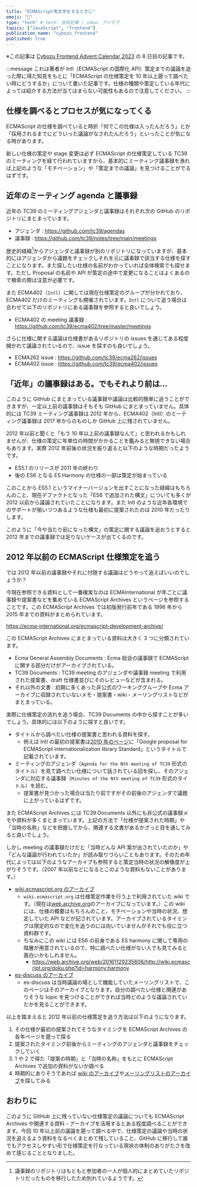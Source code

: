 ```yaml
---
title: "ECMAScript考古学をするときに"
emoji: "📜"
type: "tech" # tech: 技術記事 / idea: アイデア
topics: ["JavaScript", "frontend"]
publication_name: "cybozu_frontend"
published: true
---
```


※この記事は [Cybozu Frontend Advent Calendar 2023](https://adventar.org/calendars/9255) の 8 日目の記事です。

:::message
これは著者が Intl（ECMAScript の国際化 API）策定までの議論を追った際に得た知見をもとに「ECMAScript の仕様策定を 10 年以上遡って調べたい時にどうするか」について書いた記事です。仕様の種類や策定している年代によっては紹介する方法が当てはまらない可能性もあるので注意してください。
:::

## 仕様を調べるとプロセスが気になってくる

ECMAScript の仕様を調べていると時折「何でこの仕様は入ったんだろう」とか「採用されるまでにどういった議論がなされたんだろう」といったことが気になる時があります。

新しい仕様の策定や stage 変更は必ず ECMAScript の仕様策定している TC39 のミーティングを経て行われていますから、基本的にミーティング議事録を漁れば上記のような「モチベーション」や「策定までの議論」を見つけることがでるはずです。

## 近年のミーティング agenda と議事録

近年の TC39 のミーティングアジェンダと議事録はそれぞれ次の GitHub のリポジトリにまとまっています。

- アジェンダ : https://github.com/tc39/agendas
- 議事録 : https://github.com/tc39/notes/tree/main/meetings

歴史的経緯[^1]からアジェンダと議事録が別のリポジトリになっていますが、基本的にはアジェンダから議題をチェックしそれを元に議事録で該当する仕様を探すことになります。また探したい仕様の名前がわかっていれば全体検索でも探せます。ただし Proposal の名前や API が策定の途中で変更になることはよくあるので検索の際は注意が必要です。

また ECMA402（`Intl`）に関しては現在仕様策定のグループが分かれており、 ECMA402 だけのミーティングも開催されています。`Intl` について追う場合は合わせて以下のリポジトリにある議事録を参照すると良いでしょう。

- ECMA402 の meeting 議事録 : https://github.com/tc39/ecma402/tree/master/meetings

さらに仕様に関する議論は仕様書があるリポジトリの issues を通じてある程度開かれて議論されているので、issue を探すのも良いでしょう。

- ECMA262 issue : https://github.com/tc39/ecma262/issues
- ECMA402 issue : https://github.com/tc39/ecma402/issues

## 「近年」の議事録はある。でもそれより前は...

このように GitHub にまとまっている議事録や議論は比較的簡単に追うことができますが、一定以上前の議事録はそもそも GitHub にまとまっていません。具体的には TC39 ミーティング議事録は 2012 年から、ECMA402（Intl）のミーティング議事録は 2017 年からのものしか GitHub 上に残されていません。

2012 年以前と聞くと「もう 10 年以上前の議事録なんて」と思われるかもしれませんが、仕様の策定に年単位の時間がかかることを鑑みると無視できない場合もあります。実際 2012 年前後の状況を振り返ると以下のような時期だったようです。

- ES5.1 のリリースが 2011 年の終わり
- 後の ES6 となる ES Harmony の仕様の一部は策定が始まっている

このことから ES5.1 というマイナーバージョンを出すことになった経緯はもちろんのこと、現在デファクトとなった「ES6 で追加された構文」についても多くが 2012 以前から議論されていたことになります。また Intl のような近年各環境でのサポートが揃いつつあるような仕様も最初に提案されたのは 2010 年だったりします。

このように「今や当たり前になった構文」の策定に関する議論を追おうとすると 2012 年までの議事録では足りないケースが出てくるのです。

## 2012 年以前の ECMAScript 仕様策定を追う

では 2012 年以前の議事録やそれに付随する議論はどうやって追えばいいのでしょうか？

今現在参照できる資料として一番確実なのは ECMAInternational が年ごとに議事録や提案書などを集めている ECMAScript Archives というページを参照することです。この ECMAScript Archives では初版発行前年である 1996 年から 2015 年までの資料がまとめられています。

https://ecma-international.org/ecmascript-development-archive/

この ECMAScript Archives にまとまっている資料は大きく 3 つに分類されています。

- Ecma General Assembly Documents : Ecma 総会の議事録で ECMAScript に関する部分だけがアーカイブされている。
- TC39 Documents : TC39 meeting のアジェンダや議事録 meeting で利用された提案書、draft 仕様書並びにそのレビューなどが含まれる。
- それ以外の文書 : 初期に多くあった非公式のワーキンググループや Ecma アーカイブに収録されていないメモ・提案書・wiki・メーリングリストなどがまとまっている。

実際に仕様策定の流れを追う場合、TC39 Documents の中から探すことが多いでしょう。具体的には以下のように探すと良いです。

- タイトルから調べたい仕様の提案書と思われる資料を探す。
  - 例えば Intl の最初の提案書は[2010 年のページ](https://ecma-international.org/ecmascript-development-archive/2010-ecmascript-archives/)に「Google proposal for ECMAScript internationalization library Standard」というタイトルで記載されています。
- ミーティングのアジェンダ（`Agenda for the Nth meeting of TC39` 形式のタイトル）を見て調べたい仕様について話されている回を探し、そのアジェンダに対応する議事録（`Minutes of the Nth meeting of TC39` 形式のタイトル）を読む。
  - 提案書が見つかった場合は当たり前ですがその前後のアジェンダで議題に上がっているはずです。

また ECMAScript Archives には TC39 Documents 以外にも非公式の議事録メモや資料が多くまとまっています。上記の方法で「仕様が提案された時期」や「当時の名称」などを把握してから、関連する文書があるかざっと目を通してみると良いでしょう。

しかし meeting の議事録だけだと「当時どんな API 案が出されていたのか」や「どんな議論が行われていたか」が読み取りづらいこともあります。そのため年代によっては以下のようなアーカイブも参照すると策定当時の状況の解像度が上がりそうです。（2007 年以前などになるとこのような資料もないことがあります。）

- [wiki.ecmascript.org のアーカイブ](https://web.archive.org/web/20161123164855/http://wiki.ecmascript.org/doku.php)
  - `wiki.ecmascript.org` は仕様策定作業を行う上で利用されていた wiki です。（現在は[web.archive.org](https://web.archive.org/)のアーカイブになっています。）この wiki には、仕様の概要はもちろんのこと、モチベーションや当時の状況、想定していた API などが記されています。アーカイブされているタイミングは限定的なので変化を追うのには向いていませんがそれでも役に立つ資料群です。
  - ちなみにこの wiki には ES6 の前身である ES harmony に関して専用の階層が用意されているので、特に調べたい仕様がない人でも見てみると面白いかもしれません。
    - https://web.archive.org/web/20161129235606/http://wiki.ecmascript.org/doku.php?id=harmony:harmony
- [es-discuss のアーカイブ](https://esdiscuss.org/)
  - es-discuss は当時議論の場として機能していたメーリングリストで、このページはそのアーカイブとなります。自分の調べたい仕様と関連がありそうな topic を見つけることができれば当時どのような議論されていたかを見ることができます。

以上を踏まえると 2012 年以前の仕様策定を追う方法は以下のようになります。

1. その仕様が最初の提案されてそうなタイミングを ECMAScript Archives の各年ページを遡って探る
2. 提案されたタイミング前後からミーティングのアジェンダと議事録をチェックしていく
3. 1 や 2 で得た「提案の時期」と「当時の名称」をもとに ECMAScript Archives で追加の資料がないか調べる
4. 時期的にありそうであれば [wiki のアーカイブ](https://web.archive.org/web/20161123164855/http://wiki.ecmascript.org/doku.php)や[メーリングリストのアーカイブ](https://esdiscuss.org/)を探してみる

## おわりに

このように GitHub 上に残っていない仕様策定の議論についても ECMAScript Archives や関連する資料・アーカイブを活用するとある程度調べることができます。今回 10 年以上前の議論を遡って調べる中で、仕様策定の議論や当時の状況を追えるよう資料をなるべくまとめて残していること、GitHub に移行して誰でもアクセスしやすい形で仕様策定を行なっている現状の体制のありがたさを改めて感じることとなりました。

[^1]: 議事録のリポジトリはもともと参加者の一人が個人的にまとめていたリポジトリだったものを移行したため別れているようです。
